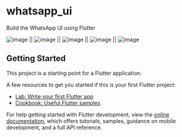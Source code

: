 # whatsapp_ui

Build the WhatsApp UI using Flutter

![image](https://user-images.githubusercontent.com/57399229/183254891-16496cb3-ada7-46ce-b145-adbefeb1fd89.png) || ![image](https://user-images.githubusercontent.com/57399229/183254917-68ee5638-a05e-4548-a9d7-9a2aeea552ab.png) || ![image](https://user-images.githubusercontent.com/57399229/183254943-9b32e193-c33a-4b82-89c8-f51d7b0050cf.png) || ![image](https://user-images.githubusercontent.com/57399229/183254967-56a09cf3-9940-4277-a5f5-52d06e7c2605.png) || ![image](https://user-images.githubusercontent.com/57399229/183254982-495c4d89-315b-46d0-8a07-5dd7516f0669.png)


## Getting Started

This project is a starting point for a Flutter application.

A few resources to get you started if this is your first Flutter project:

- [Lab: Write your first Flutter app](https://docs.flutter.dev/get-started/codelab)
- [Cookbook: Useful Flutter samples](https://docs.flutter.dev/cookbook)

For help getting started with Flutter development, view the
[online documentation](https://docs.flutter.dev/), which offers tutorials,
samples, guidance on mobile development, and a full API reference.
